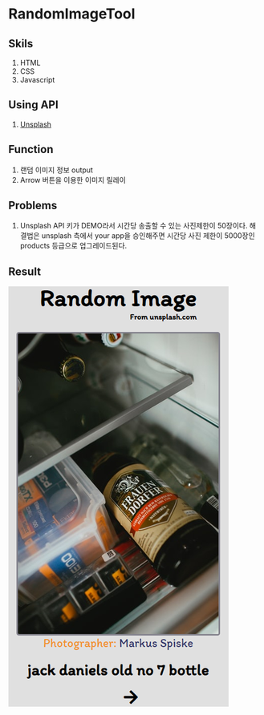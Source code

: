 # RandomImageTool

## Skils

1. HTML
2. CSS
3. Javascript

## Using API

1. [Unsplash](https://source.unsplash.com/)

## Function

1. 랜덤 이미지 정보 output
2. Arrow 버튼을 이용한 이미지 릴레이

## Problems

1. Unsplash API 키가 DEMO라서 시간당 송출할 수 있는 사진제한이 50장이다. 해결법은 unsplash 측에서 your app을 승인해주면 시간당 사진 제한이 5000장인 products 등급으로 업그레이드된다.

## Result

![tool](./img/readme2.png)
